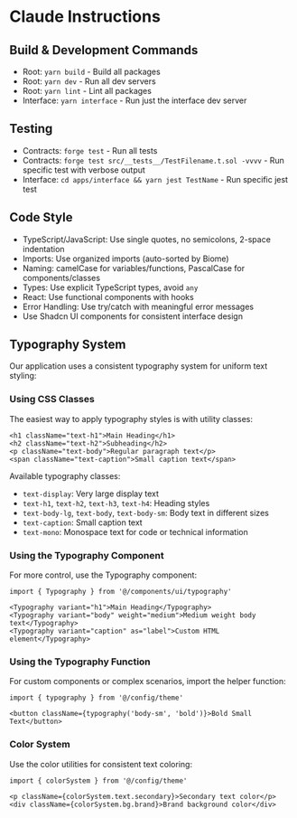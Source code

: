 # Claude Instructions

## Build & Development Commands

- Root: `yarn build` - Build all packages
- Root: `yarn dev` - Run all dev servers
- Root: `yarn lint` - Lint all packages
- Interface: `yarn interface` - Run just the interface dev server

## Testing

- Contracts: `forge test` - Run all tests
- Contracts: `forge test src/__tests__/TestFilename.t.sol -vvvv` - Run specific test with verbose output
- Interface: `cd apps/interface && yarn jest TestName` - Run specific jest test

## Code Style

- TypeScript/JavaScript: Use single quotes, no semicolons, 2-space indentation
- Imports: Use organized imports (auto-sorted by Biome)
- Naming: camelCase for variables/functions, PascalCase for components/classes
- Types: Use explicit TypeScript types, avoid `any`
- React: Use functional components with hooks
- Error Handling: Use try/catch with meaningful error messages
- Use Shadcn UI components for consistent interface design

## Typography System

Our application uses a consistent typography system for uniform text styling:

### Using CSS Classes

The easiest way to apply typography styles is with utility classes:

```tsx
<h1 className="text-h1">Main Heading</h1>
<h2 className="text-h2">Subheading</h2>
<p className="text-body">Regular paragraph text</p>
<span className="text-caption">Small caption text</span>
```

Available typography classes:
- `text-display`: Very large display text
- `text-h1`, `text-h2`, `text-h3`, `text-h4`: Heading styles
- `text-body-lg`, `text-body`, `text-body-sm`: Body text in different sizes
- `text-caption`: Small caption text
- `text-mono`: Monospace text for code or technical information

### Using the Typography Component

For more control, use the Typography component:

```tsx
import { Typography } from '@/components/ui/typography'

<Typography variant="h1">Main Heading</Typography>
<Typography variant="body" weight="medium">Medium weight body text</Typography>
<Typography variant="caption" as="label">Custom HTML element</Typography>
```

### Using the Typography Function

For custom components or complex scenarios, import the helper function:

```tsx
import { typography } from '@/config/theme'

<button className={typography('body-sm', 'bold')}>Bold Small Text</button>
```

### Color System

Use the color utilities for consistent text coloring:

```tsx
import { colorSystem } from '@/config/theme'

<p className={colorSystem.text.secondary}>Secondary text color</p>
<div className={colorSystem.bg.brand}>Brand background color</div>
```
